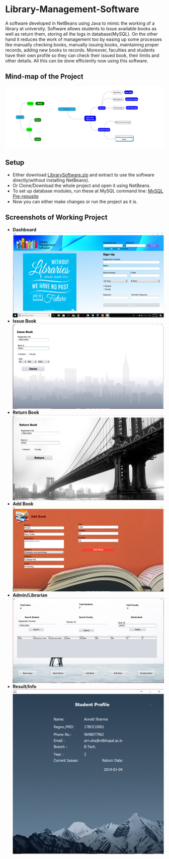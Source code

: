 # Library-Management-Software
A software developed in NetBeans using Java to mimic the working of a library at university. Software allows students to issue available books as well as return them, storing all the logs in database(MySQL). On the other hand it reduces the work of management too by easing up some processes like manually checking books, manually issuing books, maintaining proper records, adding new books to records. Moreover, faculties and students have their own profile so they can check their issued book, their limits and other details. All this can be done efficiently now using this software. 

## Mind-map of the Project
![Mind-map](src/librarysoftware/images/readme/mind_map.png)

## Setup
* Either download [LibrarySoftware.zip](/LibrarySoftware.zip)  and extract to use the software directly(without installing NetBeans).
* Or Clone/Download the whole project and open it using NetBeans.
* To set up database modules, run these at MySQL command line: [MySQL Pre-requsite](/sqlpart.txt)
* Now you can either make changes or run the project as it is.

## Screenshots of Working Project
* **Dashboard**
![Dashboard](src/librarysoftware/images/readme/dashboard.png)
* **Issue Book**
![Issue book](src/librarysoftware/images/readme/issue_book.png)
* **Return Book**
![Return Book](src/librarysoftware/images/readme/return_book.png)
* **Add Book**
![Add Book](src/librarysoftware/images/readme/add_book.png)
* **Admin/Librarian**
![Admin/Librarian](src/librarysoftware/images/readme/admin.png)
* **Result/Info**
![Info](src/librarysoftware/images/readme/search.PNG)
